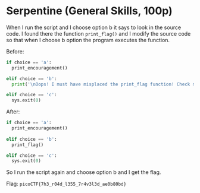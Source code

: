# Serpentine (General Skills, 100p)
When I run the script and I choose option b it says to look in the source code. I found there the function `print_flag()` and I modify the source code so that when
I choose b option the program executes the function.

Before:
```python
if choice == 'a':
  print_encouragement()

elif choice == 'b':
  print('\nOops! I must have misplaced the print_flag function! Check my source code!\n\n')

elif choice == 'c':
  sys.exit(0)
```

After:
```python
if choice == 'a':
  print_encouragement()
  
elif choice == 'b':
  print_flag()

elif choice == 'c':
  sys.exit(0)
```
So I run the script again and choose option b and I get the flag.

Flag: `picoCTF{7h3_r04d_l355_7r4v3l3d_ae0b80bd}`
